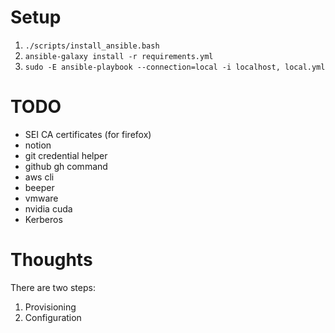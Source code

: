 # Setup

1. `./scripts/install_ansible.bash`
2. `ansible-galaxy install -r requirements.yml`
3. `sudo -E ansible-playbook --connection=local -i localhost, local.yml`

# TODO

* SEI CA certificates (for firefox)
* notion
* git credential helper
* github gh command
* aws cli
* beeper
* vmware
* nvidia cuda
* Kerberos

# Thoughts

There are two steps:
1. Provisioning
2. Configuration
 